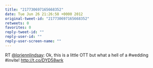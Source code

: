 ```yaml
---
title: "217730697165668352"
date: Tue Jun 26 21:26:58 +0000 2012
original-tweet-id: "217730697165668352"
retweets: 0
favorites: 0
reply-tweet-id: ""
reply-user-id: ""
reply-user-screen-name: ""
---
```

RT <a href="https://twitter.com/loriennlindsay">@loriennlindsay</a>: Ok, this is a little OTT but what a hell of a #wedding #invite!
http://t.co/DYD58wrk
